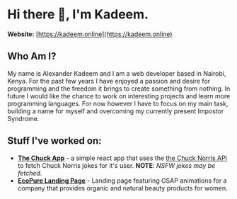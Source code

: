 # Hi there 👋, I'm Kadeem.

**Website:** [https://kadeem.online](https://kadeem.online)

## Who Am I?

My name is Alexander Kadeem and I am a web developer based in Nairobi, Kenya.
For the past few years I have enjoyed a passion and desire for programming and the
freedom it brings to create something from nothing. In future I would like the chance
to work on interesting projects and learn more programming languages. For now however
I have to focus on my main task, building a name for myself and overcoming my currently
present Impostor Syndrome.

## Stuff I've worked on:

- [**The Chuck App**](https://kadeem-online.github.io/React-004-ChuckNorrisApp/) - a simple react app that uses the [the Chuck Norris API](https://api.chucknorris.io/) to fetch Chuck Norris jokes for it's user. **NOTE**: _NSFW jokes may be fetched._
- [**EcoPure Landing Page**](https://kadeem-online.github.io/DEMO-ecopure-landing-page/) - Landing page featuring GSAP animations for a company that provides organic and natural beauty products for women.
